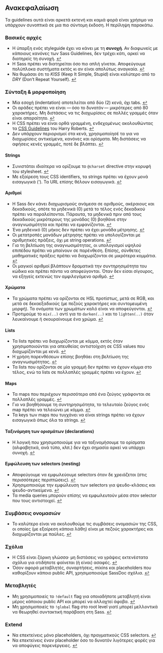 
## Ανακεφαλαίωση

Τα guidelines αυτά είναι αρκετά εκτενή και καμιά φορά είναι χρήσιμο να υπάρχουν συνοπτικά σε μια πιο σύντομη έκδοση. Η περίληψη παρακάτω.

### Βασικές αρχές

* Η ύπαρξη ενός styleguide έχει να κάνει με τη **συνοχή**. Αν διαφωνείς με κάποιους κανόνες των Sass Guidelines, δεν τρέχει κάτι, αρκεί να διατηρείς τη συνοχή. [↩](#styleguide)
* Η Sass πρέπει να διατηρείται όσο πιο απλή γίνεται. Αποφεύγουμε πολύπλοκα συστήματα εκτός κι αν είναι απολύτως αναγκαία. [↩](#section-7)
* Να θυμάσαι ότι το *KISS* (Keep It Simple, Stupid) είναι καλύτερο από το *DRY* (Don’t Repeat Yourself). [↩](#section-7)

### Σύνταξη & μορφοποίηση

* Μία εσοχή (indentation) αποτελείται από δύο (2) κενά, όχι tabs. [↩](#section-9)
* Οι αράδες πρέπει να είναι &mdash;&thinsp;όσο το δυνατόν&thinsp;&mdash; μικρότερες από 80 χαρακτήρες. Μη διστάσεις να τις διαχωρίσεις σε πολλές γραμμές όταν είναι απαραίτητο. [↩](#section-9)
* Η CSS πρέπει να είναι ορθά γραμμένη, ενδεχομένως ακολουθώντας τα [CSS Guidelines](https://cssguidelin.es) του Harry Roberts. [↩](#section-9)
* Δεν υπάρχουν περιορισμοί στα κενά, χρησιμοποίησέ τα για να διαχωρίσεις αντικείμενα, κανόνες και ορίσματα. Μη διστάσεις να αφήσεις κενές γραμμές, ποτέ δε βλάπτει. [↩](#section-9)

#### Strings

* Συνιστάται ιδιαίτερα να ορίζουμε το `@charset` directive στην κορυφή του stylesheet. [↩](#section-10)
* Με εξαίρεση τους CSS identifiers, τα strings πρέπει να έχουν μονά εισαγωγικά ('). Τα URL επίσης θέλουν εισαγωγικά. [↩](#strings---css)

#### Αριθμοί

* Η Sass δεν κάνει διαχωρισμούς ανάμεσα σε αριθμούς, ακέραιους και δεκαδικούς, οπότε τα μηδενικά (0) μετά το τέλος ενός δεκαδικού πρέπει να παραλείπονται. Πάραυτα, τα μηδενικά πριν από τους δεκαδικούς μικρότερους της μονάδας (0) βοηθάνε στην αναγνωσιμότητα και πρέπει να εμφανίζονται. [↩](#section-14)
* Ένα μηδενικό (0) μήκος δεν πρέπει να έχει μονάδα μέτρησης. [↩](#section-15)
* Οι μετατροπές μονάδων μέτρησης πρέπει να υπολογίζονται με αριθμητικές πράξεις, όχι με string operations. [↩](#section-15)
* Για τη βελτίωση της αναγνωσιμότητας, οι υπολογισμοί υψηλού επιπέδου πρέπει να μπαίνουν σε παρένθεση. Επίσης, σύνθετες μαθηματικές πράξεις πρέπει να διαχωρίζονται σε μικρότερα κομμάτια. [↩](#section-16)
* Οι μαγικοί αριθμοί βλάπτουν δραματικά την συντηρησιμότητα του κώδικα και πρέπει πάντα να αποφεύγονται. Όταν δεν είσαι σίγουρος, να εξηγείς εκτενώς τον αμφιλεγόμενο αριθμό. [↩](#section-17)

#### Χρώματα

* Τα χρώματα πρέπει να ορίζονται σε HSL προτίστως, μετά σε RGB, και μετά σε δεκαεξαδικούς (με πεζούς χαρακτήρες και συντομευμένη μορφή). Τα ονόματα των χρωμάτων καλό είναι να αποφεύγονται. [↩](#section-20)
* Προτιμούμε το `mix(..)` αντί για το `darken(..)` και το `lighten(..)` όταν λευκαίνουμε ή σκουραίνουμε ένα χρώμα. [↩](#section-22)

#### Lists

* Τα lists πρέπει να διαχωρίζονται με κόμμα, εκτός όταν χρησιμοποιούνται για απευθείας αντιστοίχιση σε CSS values που διαχωρίζονται με κενά. [↩](#section-24)
* Η χρήση παρενθέσεων επίσης βοηθάει στη βελτίωση της αναγνωσιμότητας. [↩](#section-24)
* Τα lists που ορίζονται σε μία γραμμή δεν πρέπει να έχουν κόμμα στο τέλος, ενώ τα lists σε πολλαπλές γραμμές πρέπει να έχουν. [↩](#section-24)

#### Maps

* Τα maps που περιέχουν περισσότερα από ένα ζεύγος γράφονται σε πολλαπλές γραμμές. [↩](#maps)
* Για να βοηθήσουμε τη συντηρησιμότητα, το τελευταίο ζεύγος ενός map πρέπει να τελειώνει με κόμμα. [↩](#maps)
* Τα keys των maps που τυγχάνει να είναι strings πρέπει να έχουν εισαγωγικά όπως όλα τα strings. [↩](#maps)

#### Ταξινόμηση των ορισμάτων (declarations)

* Η λογική που χρησιμοποιούμε για να ταξινομήσουμε τα ορίσματα (αλφαβητικά, ανά τύπο, κλπ.) δεν έχει σημασία αρκεί να υπάρχει συνοχή. [↩](#section-28)

#### Εμφώλευση των selectors (nesting)

* Αποφεύγουμε να εμφωλεύουμε selectors όταν δε χρειάζεται (στις περισσότερες περιπτώσεις). [↩](#selectors)
* Χρησιμοποιούμε την εμφώλευση των selectors για ψευδο-κλάσεις και ψευδο-αντικείμενα. [↩](#selectors)
* Τα media queries μπορούν επίσης να εμφωλευτούν μέσα στον selector που τους αντιστοιχεί. [↩](#selectors)

### Συμβάσεις ονομασιών

* Το καλύτερο είναι να ακολουθούμε τις συμβάσεις ονομασιών της CSS, οι οποίες (με εξαίρεση κάποια λάθη) είναι με πεζούς χαρακτήρες και διαχωρίζονται με παύλες. [↩](#section-33)

### Σχόλια

* Η CSS είναι ζόρικη γλώσσα· μη διστάσεις να γράψεις εκτενέστατα σχόλια για οτιδήποτε φαίνεται (ή είναι) ασαφές. [↩](#section-38)
* Όσον αφορά μεταβλητές, συναρτήσεις, mixins και placeholders που καθορίζουν κάποιο public API, χρησιμοποιούμε SassDoc σχόλια. [↩](#documentation)

### Μεταβλητές

* Μη χρησιμοποιείς το `!default` flag για οποιαδήποτε μεταβλητή είναι μέρος κάποιου public API και μπορεί να αλλαχτεί άφοβα. [↩](#default-flag)
* Μη χρησιμοποιείς το `!global` flag στο root level γιατί μπορεί μελλοντικά να θεωρηθεί συντακτική παράβαση στη Sass. [↩](#global-flag)

### Extend

* Να επεκτείνεις μόνο placeholders, όχι πραγματικούς CSS selectors. [↩](#extend)
* Να επεκτείνεις έναν placeholder όσο το δυνατόν λιγότερες φορές για να αποφύγεις παρενέργειες. [↩](#extend)
